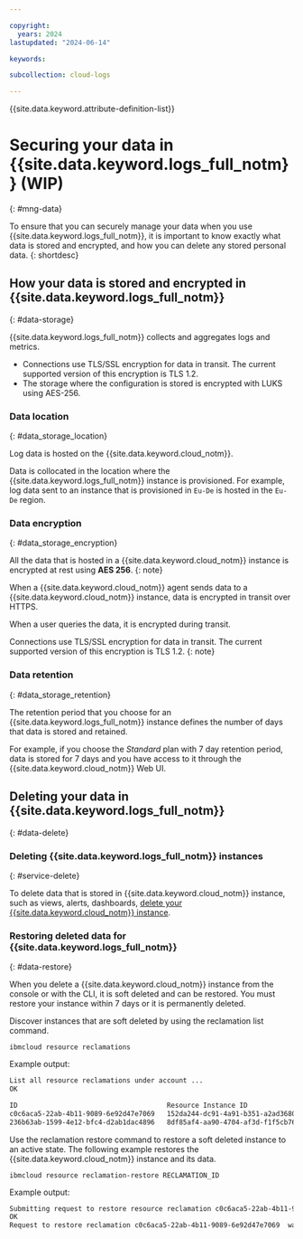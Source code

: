 ```yaml
---

copyright:
  years: 2024
lastupdated: "2024-06-14"

keywords:

subcollection: cloud-logs

---
```


{{site.data.keyword.attribute-definition-list}}


# Securing your data in {{site.data.keyword.logs_full_notm}} (WIP)
{: #mng-data}

To ensure that you can securely manage your data when you use {{site.data.keyword.logs_full_notm}}, it is important to know exactly what data is stored and encrypted, and how you can delete any stored personal data.
{: shortdesc}

## How your data is stored and encrypted in {{site.data.keyword.logs_full_notm}}
{: #data-storage}

{{site.data.keyword.logs_full_notm}} collects and aggregates logs and metrics.

- Connections use TLS/SSL encryption for data in transit. The current supported version of this encryption is TLS 1.2.
- The storage where the configuration is stored is encrypted with LUKS using AES-256.


### Data location
{: #data_storage_location}

Log data is hosted on the {{site.data.keyword.cloud_notm}}.

Data is collocated in the location where the {{site.data.keyword.logs_full_notm}} instance is provisioned. For example, log data sent to an instance that is provisioned in `Eu-De` is hosted in the `Eu-De` region.


### Data encryption
{: #data_storage_encryption}

All the data that is hosted in a {{site.data.keyword.cloud_notm}} instance is encrypted at rest using **AES 256**.
{: note}

When a {{site.data.keyword.cloud_notm}} agent sends data to a {{site.data.keyword.cloud_notm}} instance, data is encrypted in transit over HTTPS.

When a user queries the data, it is encrypted during transit.

Connections use TLS/SSL encryption for data in transit. The current supported version of this encryption is TLS 1.2.
{: note}

### Data retention
{: #data_storage_retention}

The retention period that you choose for an {{site.data.keyword.logs_full_notm}} instance defines the number of days that data is stored and retained.

For example, if you choose the *Standard* plan with 7 day retention period, data is stored for 7 days and you have access to it through the {{site.data.keyword.cloud_notm}} Web UI.



## Deleting your data in {{site.data.keyword.logs_full_notm}}
{: #data-delete}

### Deleting {{site.data.keyword.logs_full_notm}} instances
{: #service-delete}

To delete data that is stored in {{site.data.keyword.cloud_notm}} instance, such as views, alerts, dashboards, [delete your {{site.data.keyword.cloud_notm}} instance](/docs/cloud-logs?topic=cloud-logs-instance-remove&interface=cli#remove_cli).

### Restoring deleted data for {{site.data.keyword.logs_full_notm}}
{: #data-restore}

When you delete a {{site.data.keyword.cloud_notm}} instance from the console or with the CLI, it is soft deleted and can be restored. You must restore your instance within 7 days or it is permanently deleted.

Discover instances that are soft deleted by using the reclamation list command.

```text
ibmcloud resource reclamations
```

Example output:

```txt
List all resource reclamations under account ...
OK

ID                                     Resource Instance ID                   Entity CRN                                                                                                   State       Target Time
c0c6aca5-22ab-4b11-9089-6e92d47e7069   152da244-dc91-4a91-b351-a2ad3680e657   crn:v1:bluemix:public:logs:eu-de:a/4448261269a14562b839e0a3019ed980:152da244-dc91-4a91-b351-a2ad3680e657::   SCHEDULED   2024-06-13T10:40:20Z
236b63ab-1599-4e12-bfc4-d2ab1dac4896   8df85af4-aa90-4704-af3d-f1f5cb7614c6   crn:v1:bluemix:public:logs:eu-de:a/4448261269a14562b839e0a3019ed980:8df85af4-aa90-4704-af3d-f1f5cb7614c6::   SCHEDULED   2024-06-17T07:53:45Z
```

Use the reclamation restore command to restore a soft deleted instance to an active state. The following example restores the {{site.data.keyword.cloud_notm}} instance and its data.
```text
ibmcloud resource reclamation-restore RECLAMATION_ID
```
Example output:
```txt
Submitting request to restore resource reclamation c0c6aca5-22ab-4b11-9089-6e92d47e7069  under account..
OK
Request to restore reclamation c0c6aca5-22ab-4b11-9089-6e92d47e7069  was submitted
```
